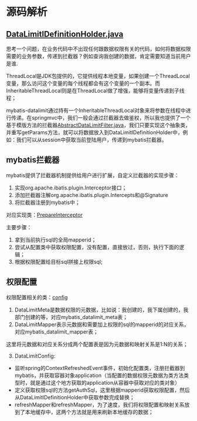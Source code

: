 # 源码解析

## [DataLimitlDefinitionHolder.java](https://github.com/caixunshi/mybatis-datalimit/blob/master/src/main/java/com/caixunshi/datalimit/threadlocal/DataLimitlDefinitionHolder.java)
思考一个问题，在业务代码中不出现任何跟数据权限有关的代码，如何将数据权限需要的业务参数，传递到拦截器？例如查询我创建的数据，肯定需要知道当前用户是谁.

ThreadLocal是JDK包提供的，它提供线程本地变量，如果创建一个ThreadLocal变量，那么访问这个变量的每个线程都会有这个变量的一个副本。而InheritableThreadLocal则是在ThreadLocal做了增强，能够将变量传递到子线程；

mybatis-datalimit通过持有一个InheritableThreadLocal对象来将参数在线程中进行传递。在springmvc中，我们一般会通过拦截器去做鉴权，所以我也提供了一个基于模版方法的拦截器[AbstractDataLimitFilter.java](https://github.com/caixunshi/mybatis-datalimit/blob/master/src/main/java/com/caixunshi/datalimit/filter/AbstractDataLimitFilter.java)，我们只要实现这个抽象类，并重写getParams方法，就可以将数据放入到DataLimitlDefinitionHolder中，例如：我们可以从session中获取当前登陆用户，传递到mybatis拦截器。

## mybatis拦截器

mybatis提供了拦截器机制提供给用户进行扩展，自定义拦截器的实现步骤：

1. 实现org.apache.ibatis.plugin.Interceptor接口；
2. 添加拦截器注解org.apache.ibatis.plugin.Intercepts和@Signature
3. 将拦截器注册到mybatis中；

对应实现类：[PrepareInterceptor](https://github.com/caixunshi/mybatis-datalimit/blob/master/src/main/java/com/caixunshi/datalimit/interceptor/PrepareInterceptor.java)

主要步骤：

1. 拿到当前执行sql的全局mapperid；
2. 尝试从配置类中获取权限配置，没有配置，直接放过，否则，执行下面的逻辑；
3. 根据权限配置给目标sql拼接上权限sql;

## 权限配置

权限配置相关的类：[config](https://github.com/caixunshi/mybatis-datalimit/tree/master/src/main/java/com/caixunshi/datalimit/config)

1. DataLimitMeta是数据权限的元数据，比如说：我创建的，我下属创建的，我部门创建的等，对应mybatis_datalimit_meta表；
2. DataLimitMapper表示元数据和需要加上权限的sql的mapperid的对应关系，对应mybatis_datalimit_mapper表；


这里将元数据和对应关系分成两个配置表是因为元数据和映射关系是1:N的关系；

3. DataLimitConfig: 
* 监听spring的ContextRefreshedEvent事件，初始化配置类，注册拦截器到mybatis，并获取容器对象application（当配置的数据权限元数据为类方法类型时，就是通过这个地方获取的application从容器中获取对应的类对象）
* 定义获取权限sql的方法getAuthSql，这里根据mapperid获取权限配置，然后从DataLimitlDefinitionHolder中获取参数完成替换；
* refreshMapper和refreshMapper，为了速度，我们将权限配置和映射关系放到了本地缓存中，这两个方法就是用来刷新本地缓存的数据；

